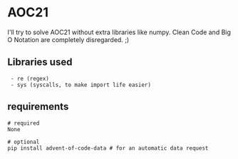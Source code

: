 # AOC21
I'll try to solve AOC21 without extra libraries like numpy.
Clean Code and Big O Notation are completely disregarded. ;)

## Libraries used
```
 - re (regex)
 - sys (syscalls, to make import life easier)
```

## requirements
```
# required
None

# optional
pip install advent-of-code-data # for an automatic data request
```
